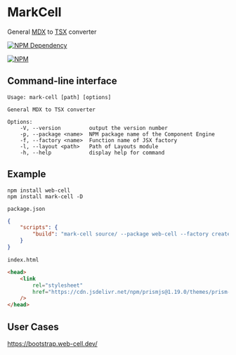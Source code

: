 # MarkCell

General [MDX][1] to [TSX][2] converter

[![NPM Dependency](https://david-dm.org/EasyWebApp/MarkCell.svg)][3]

[![NPM](https://nodei.co/npm/mark-cell.png?downloads=true&downloadRank=true&stars=true)][4]

## Command-line interface

    Usage: mark-cell [path] [options]

    General MDX to TSX converter

    Options:
        -V, --version         output the version number
        -p, --package <name>  NPM package name of the Component Engine
        -f, --factory <name>  Function name of JSX factory
        -l, --layout <path>   Path of Layouts module
        -h, --help            display help for command

## Example

```shell
npm install web-cell
npm install mark-cell -D
```

`package.json`

```json
{
    "scripts": {
        "build": "mark-cell source/ --package web-cell --factory createCell"
    }
}
```

`index.html`

```html
<head>
    <link
        rel="stylesheet"
        href="https://cdn.jsdelivr.net/npm/prismjs@1.19.0/themes/prism-okaidia.css"
    />
</head>
```

## User Cases

https://bootstrap.web-cell.dev/

[1]: https://mdxjs.com/
[2]: https://www.typescriptlang.org/docs/handbook/jsx.html
[3]: https://david-dm.org/EasyWebApp/MarkCell
[4]: https://nodei.co/npm/mark-cell/
